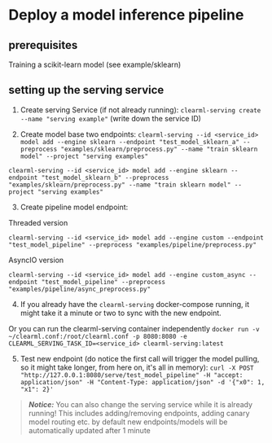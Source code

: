 # Deploy a model inference pipeline 

## prerequisites 

Training a scikit-learn model (see example/sklearn) 

## setting up the serving service

1. Create serving Service (if not already running): 
`clearml-serving create --name "serving example"` (write down the service ID)

2. Create model base two endpoints: 
`clearml-serving --id <service_id> model add --engine sklearn --endpoint "test_model_sklearn_a" --preprocess "examples/sklearn/preprocess.py" --name "train sklearn model" --project "serving examples"`

`clearml-serving --id <service_id> model add --engine sklearn --endpoint "test_model_sklearn_b" --preprocess "examples/sklearn/preprocess.py" --name "train sklearn model" --project "serving examples"`

3. Create pipeline model endpoint: 

Threaded version

`clearml-serving --id <service_id> model add --engine custom --endpoint "test_model_pipeline" --preprocess "examples/pipeline/preprocess.py"`

AsyncIO version

`clearml-serving --id <service_id> model add --engine custom_async --endpoint "test_model_pipeline" --preprocess "examples/pipeline/async_preprocess.py"`

4. If you already have the `clearml-serving` docker-compose running, it might take it a minute or two to sync with the new endpoint.

Or you can run the clearml-serving container independently `docker run -v ~/clearml.conf:/root/clearml.conf -p 8080:8080 -e CLEARML_SERVING_TASK_ID=<service_id> clearml-serving:latest`

5. Test new endpoint (do notice the first call will trigger the model pulling, so it might take longer, from here on, it's all in memory): `curl -X POST "http://127.0.0.1:8080/serve/test_model_pipeline" -H "accept: application/json" -H "Content-Type: application/json" -d '{"x0": 1, "x1": 2}'`


> **_Notice:_**  You can also change the serving service while it is already running!
This includes adding/removing endpoints, adding canary model routing etc.
by default new endpoints/models will be automatically updated after 1 minute
